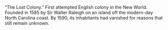 “The Lost Colony.” First attempted English colony in the New World. Founded in 1585 by Sir Walter Raleigh on an island off the modern-day North Carolina coast. By 1590, its inhabitants had vanished for reasons that still remain unknown.